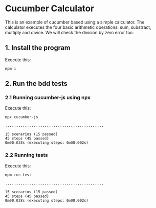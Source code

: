 # Cucumber Calculator

This is an example of cucumber based using a simple calculator.
The calculator executes the four basic arithmetic operations: sum, substract, multiply and divice. We will check the division by zero error too.

## 1. Install the program

Execute this:

```shell
npm i
```

## 2. Run the bdd tests

### 2.1 Running cucumber-js using npx

Execute this:

```shell
npx cucumber-js

.............................................

15 scenarios (15 passed)
45 steps (45 passed)
0m00.028s (executing steps: 0m00.002s)
```

### 2.2 Running tests

Execute this:

```shell
npm run test

.............................................

15 scenarios (15 passed)
45 steps (45 passed)
0m00.028s (executing steps: 0m00.002s)
```

